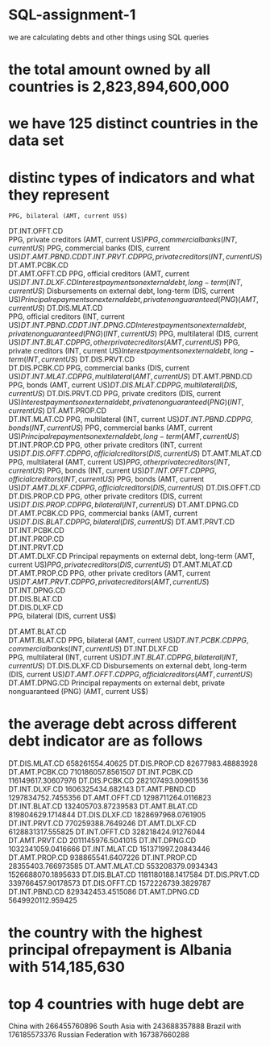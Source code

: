 # SQL-assignment-1
we are calculating debts and other things using SQL queries
# the total amount owned by all countries is 2,823,894,600,000
# we have 125 distinct countries in the data set
# distinc types of indicators and what they represent
	PPG, bilateral (AMT, current US$)
DT.INT.OFFT.CD	
	PPG, private creditors (AMT, current US$)
	PPG, commercial banks (INT, current US$)
	PPG, commercial banks (DIS, current US$)
DT.AMT.PBND.CD	
DT.INT.PRVT.CD	PPG, private creditors (INT, current US$)
DT.AMT.PCBK.CD	
DT.AMT.OFFT.CD	PPG, official creditors (AMT, current US$)
DT.INT.DLXF.CD	Interest payments on external debt, long-term (INT, current US$)
	Disbursements on external debt, long-term (DIS, current US$)
	Principal repayments on external debt, private nonguaranteed (PNG) (AMT, current US$)
DT.DIS.MLAT.CD	
	PPG, official creditors (INT, current US$)
DT.INT.PBND.CD	
DT.INT.DPNG.CD	Interest payments on external debt, private nonguaranteed (PNG) (INT, current US$)
	PPG, multilateral (DIS, current US$)
DT.INT.BLAT.CD	
	PPG, other private creditors (AMT, current US$)
	PPG, private creditors (INT, current US$)
	Interest payments on external debt, long-term (INT, current US$)
DT.DIS.PRVT.CD	
DT.DIS.PCBK.CD	PPG, commercial banks (DIS, current US$)
DT.INT.MLAT.CD	
	PPG, multilateral (AMT, current US$)
DT.AMT.PBND.CD	PPG, bonds (AMT, current US$)
DT.DIS.MLAT.CD	PPG, multilateral (DIS, current US$)
DT.DIS.PRVT.CD	PPG, private creditors (DIS, current US$)
	Interest payments on external debt, private nonguaranteed (PNG) (INT, current US$)
DT.AMT.PROP.CD	
DT.INT.MLAT.CD	PPG, multilateral (INT, current US$)
DT.INT.PBND.CD	PPG, bonds (INT, current US$)
	PPG, commercial banks (AMT, current US$)
	Principal repayments on external debt, long-term (AMT, current US$)
DT.INT.PROP.CD	PPG, other private creditors (INT, current US$)
DT.DIS.OFFT.CD	PPG, official creditors (DIS, current US$)
DT.AMT.MLAT.CD	PPG, multilateral (AMT, current US$)
	PPG, other private creditors (INT, current US$)
	PPG, bonds (INT, current US$)
DT.INT.OFFT.CD	PPG, official creditors (INT, current US$)
	PPG, bonds (AMT, current US$)
DT.AMT.DLXF.CD	
	PPG, official creditors (DIS, current US$)
DT.DIS.OFFT.CD	
DT.DIS.PROP.CD	PPG, other private creditors (DIS, current US$)
DT.DIS.PROP.CD	
	PPG, bilateral (INT, current US$)
DT.AMT.DPNG.CD	
DT.AMT.PCBK.CD	PPG, commercial banks (AMT, current US$)
DT.DIS.BLAT.CD	PPG, bilateral (DIS, current US$)
DT.AMT.PRVT.CD	
DT.INT.PCBK.CD	
DT.INT.PROP.CD	
DT.INT.PRVT.CD	
DT.AMT.DLXF.CD	Principal repayments on external debt, long-term (AMT, current US$)
	PPG, private creditors (DIS, current US$)
DT.AMT.MLAT.CD	
DT.AMT.PROP.CD	PPG, other private creditors (AMT, current US$)
DT.AMT.PRVT.CD	PPG, private creditors (AMT, current US$)
DT.INT.DPNG.CD	
DT.DIS.BLAT.CD	
DT.DIS.DLXF.CD	
	PPG, bilateral (DIS, current US$)
	
DT.AMT.BLAT.CD	
DT.AMT.BLAT.CD	PPG, bilateral (AMT, current US$)
DT.INT.PCBK.CD	PPG, commercial banks (INT, current US$)
DT.INT.DLXF.CD	
	PPG, multilateral (INT, current US$)
DT.INT.BLAT.CD	PPG, bilateral (INT, current US$)
DT.DIS.DLXF.CD	Disbursements on external debt, long-term (DIS, current US$)
DT.AMT.OFFT.CD	
	PPG, official creditors (AMT, current US$)
DT.AMT.DPNG.CD	Principal repayments on external debt, private nonguaranteed (PNG) (AMT, current US$)


# the average debt across different debt indicator are as follows
DT.DIS.MLAT.CD	658261554.40625
DT.DIS.PROP.CD	82677983.48883928
DT.AMT.PCBK.CD	710186057.8561507
DT.INT.PCBK.CD	116149617.30607976
DT.DIS.PCBK.CD	282107493.00961536
DT.INT.DLXF.CD	1606325434.682143
DT.AMT.PBND.CD	1297834752.7455356
DT.AMT.OFFT.CD	1298711264.0116823
DT.INT.BLAT.CD	132405703.87239583
DT.AMT.BLAT.CD	819804629.1714844
DT.DIS.DLXF.CD	1828697968.0761905
DT.INT.PRVT.CD	770259388.7649246
DT.AMT.DLXF.CD	6128831317.555825
DT.INT.OFFT.CD	328218424.91276044
DT.AMT.PRVT.CD	2011145976.5041015
DT.INT.DPNG.CD	1032341059.0416666
DT.INT.MLAT.CD	151371997.20843446
DT.AMT.PROP.CD	938865541.6407226
DT.INT.PROP.CD	28355403.766973585
DT.AMT.MLAT.CD	553208379.0934343
	1526688070.1895633
DT.DIS.BLAT.CD	1181180188.1417584
DT.DIS.PRVT.CD	339766457.90178573
DT.DIS.OFFT.CD	1572226739.3829787
DT.INT.PBND.CD	829342453.4515086
DT.AMT.DPNG.CD	5649920112.959425


# the country with the highest principal ofrepayment is Albania with 514,185,630

# top 4 countries with huge debt are 
China	with 266455760896
South Asia with	243688357888
Brazil with	176185573376
Russian Federation	with 167387660288
